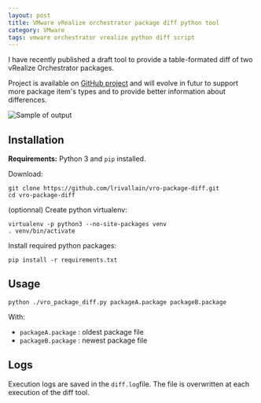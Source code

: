 ```yaml
---
layout: post
title: VMware vRealize orchestrator package diff python tool
category: VMware
tags: vmware orchestrator vrealize python diff script
---
```


I have recently published a draft tool to provide a table-formated diff of two vRealize Orchestrator packages.

Project is available on [GitHub project](https://github.com/lrivallain/vro-package-diff/) and will evolve in futur to support more package item's types and to provide better information about differences.

![Sample of output](https://github.com/lrivallain/vro-package-diff/raw/master/docs/img/vro-package-diff-sample.png)

## Installation

**Requirements:** Python 3 and `pip` installed.

Download:
```
git clone https://github.com/lrivallain/vro-package-diff.git
cd vro-package-diff
```

 (optionnal) Create python virtualenv:
```
virtualenv -p python3 --no-site-packages venv
. venv/bin/activate
```

Install required python packages:
```
pip install -r requirements.txt
```

## Usage

```
python ./vro_package_diff.py packageA.package packageB.package
```
With:
* `packageA.package` : oldest package file
* `packageB.package` : newest package file

## Logs

Execution logs are saved in the `diff.log`file. The file is overwritten at each execution of the diff tool.
